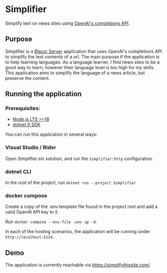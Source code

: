 # Simplifier
Simplify text on news sites using [OpenAI's completions API](https://openai.com/blog/openai-api).

## Purpose
Simplifier is a [Blazor Server](https://learn.microsoft.com/en-us/aspnet/core/blazor/?view=aspnetcore-8.0) application that uses OpenAI's completions API to simplify the text contents of a url. The main purpose if the application is to help learning languages. As a language learner, I find news sites to be a good way to learn, however their language level is too high for my skills. This application aims to simplify the language of a news article, but preserve the content.

## Running the application
### Prerequisites:
- [Node.js LTS >=18](https://nodejs.org/en)
- [dotnet 8 SDK](https://dotnet.microsoft.com/en-us/download/dotnet/8.0)

You can run this application in several ways:

### Visual Studio / Rider
Open Simplifier.sln solution, and run the `Simplifier:http` configuration.

### dotnet CLI
In the root of the project, run `dotnet run --project Simplifier`

### docker compose
Create a copy of the .env.template file found in the project root and add a valid OpenAI API key to it.

Run `docker compose --env-file .env up -d`. 

In each of the hosting scenarios, the application will be running under `http://localhost:5124`. 

## Demo
The application is currently reachable via https://simplifythissite.com/